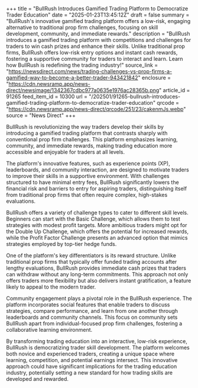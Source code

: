 +++
title = "BullRush Introduces Gamified Trading Platform to Democratize Trader Education"
date = "2025-01-23T13:45:12Z"
draft = false
summary = "BullRush's innovative gamified trading platform offers a low-risk, engaging alternative to traditional prop firm challenges, focusing on skill development, community, and immediate rewards."
description = "BullRush introduces a gamified trading platform with competitions and challenges for traders to win cash prizes and enhance their skills. Unlike traditional prop firms, BullRush offers low-risk entry options and instant cash rewards, fostering a supportive community for traders to interact and learn. Learn how BullRush is redefining the trading industry!"
source_link = "https://newsdirect.com/news/trading-challenges-vs-prop-firms-a-gamified-way-to-become-a-better-trader-943421842"
enclosure = "https://cdn.newsramp.app/news-direct/newsimage/1342367cdbc977a0635e1976ac28365b.png"
article_id = 91265
feed_item_id = 10300
url = "/202501/91265-bullrush-introduces-gamified-trading-platform-to-democratize-trader-education"
qrcode = "https://cdn.newsramp.app/news-direct/qrcode/251/23/cakenmJs.webp"
source = "News Direct"
+++

<p>BullRush is revolutionizing the way traders develop their skills by introducing a gamified trading platform that contrasts sharply with conventional prop firm challenges. This platform emphasizes learning, community, and immediate rewards, making trading education more accessible and enjoyable for traders at all levels.</p><p>The platform's innovative features, such as experience points (XP), leaderboards, and community interaction, are designed to motivate traders to improve their skills in a supportive environment. With challenges structured to have minimal entry fees, BullRush significantly lowers the financial risk and barriers to entry for aspiring traders, distinguishing itself from traditional prop firms that often require complex, high-stakes evaluations.</p><p>BullRush offers a variety of challenge types to cater to different skill levels. Beginners can start with the Basic Challenge, which allows them to test strategies with modest profit targets. More ambitious traders might opt for the Double Up Challenge, which offers the potential for increased rewards, while the Profit Factor Challenge presents an advanced option that mimics strategies employed by top-tier hedge funds.</p><p>One of the platform's key differentiators is its reward structure. Unlike traditional prop firms that typically offer funded trading accounts after lengthy evaluations, BullRush provides immediate cash prizes that traders can withdraw without any long-term commitments. This approach not only offers traders more flexibility but also delivers instant gratification, a feature likely to appeal to the modern trader.</p><p>Community engagement plays a pivotal role in the BullRush experience. The platform incorporates social features that enable traders to discuss strategies, compare performance, and learn from one another through leaderboards and community channels. This focus on community sets BullRush apart from individual-focused prop firm challenges, fostering a collaborative learning environment.</p><p>By transforming trading education into an interactive, low-risk experience, BullRush is democratizing trader skill development. The platform welcomes both novice and experienced traders, creating a unique space where learning, competition, and potential earnings intersect. This innovative approach could have significant implications for the trading education industry, potentially setting a new standard for how trading skills are developed and rewarded.</p>
